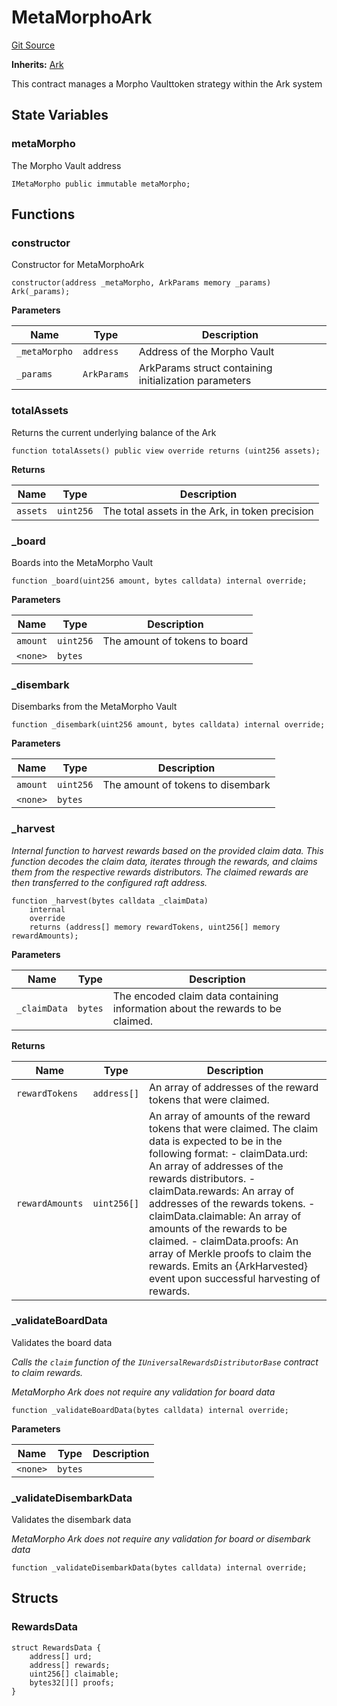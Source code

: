 # MetaMorphoArk
[Git Source](https://github.com/OasisDEX/summer-earn-protocol/blob/f5de2d90d66614e7bd59fd42a9d06b870fe474cd/src/contracts/arks/MetaMorphoArk.sol)

**Inherits:**
[Ark](/src/contracts/Ark.sol/abstract.Ark.md)

This contract manages a Morpho Vaulttoken strategy within the Ark system


## State Variables
### metaMorpho
The Morpho Vault address


```solidity
IMetaMorpho public immutable metaMorpho;
```


## Functions
### constructor

Constructor for MetaMorphoArk


```solidity
constructor(address _metaMorpho, ArkParams memory _params) Ark(_params);
```
**Parameters**

|Name|Type|Description|
|----|----|-----------|
|`_metaMorpho`|`address`|Address of the Morpho Vault|
|`_params`|`ArkParams`|ArkParams struct containing initialization parameters|


### totalAssets

Returns the current underlying balance of the Ark


```solidity
function totalAssets() public view override returns (uint256 assets);
```
**Returns**

|Name|Type|Description|
|----|----|-----------|
|`assets`|`uint256`|The total assets in the Ark, in token precision|


### _board

Boards into the MetaMorpho Vault


```solidity
function _board(uint256 amount, bytes calldata) internal override;
```
**Parameters**

|Name|Type|Description|
|----|----|-----------|
|`amount`|`uint256`|The amount of tokens to board|
|`<none>`|`bytes`||


### _disembark

Disembarks from the MetaMorpho Vault


```solidity
function _disembark(uint256 amount, bytes calldata) internal override;
```
**Parameters**

|Name|Type|Description|
|----|----|-----------|
|`amount`|`uint256`|The amount of tokens to disembark|
|`<none>`|`bytes`||


### _harvest

*Internal function to harvest rewards based on the provided claim data.
This function decodes the claim data, iterates through the rewards, and claims them
from the respective rewards distributors. The claimed rewards are then transferred
to the configured raft address.*


```solidity
function _harvest(bytes calldata _claimData)
    internal
    override
    returns (address[] memory rewardTokens, uint256[] memory rewardAmounts);
```
**Parameters**

|Name|Type|Description|
|----|----|-----------|
|`_claimData`|`bytes`|The encoded claim data containing information about the rewards to be claimed.|

**Returns**

|Name|Type|Description|
|----|----|-----------|
|`rewardTokens`|`address[]`|An array of addresses of the reward tokens that were claimed.|
|`rewardAmounts`|`uint256[]`|An array of amounts of the reward tokens that were claimed. The claim data is expected to be in the following format: - claimData.urd: An array of addresses of the rewards distributors. - claimData.rewards: An array of addresses of the rewards tokens. - claimData.claimable: An array of amounts of the rewards to be claimed. - claimData.proofs: An array of Merkle proofs to claim the rewards. Emits an {ArkHarvested} event upon successful harvesting of rewards.|


### _validateBoardData

Validates the board data

*Calls the `claim` function of the `IUniversalRewardsDistributorBase` contract to claim rewards.*

*MetaMorpho Ark does not require any validation for board data*


```solidity
function _validateBoardData(bytes calldata) internal override;
```
**Parameters**

|Name|Type|Description|
|----|----|-----------|
|`<none>`|`bytes`||


### _validateDisembarkData

Validates the disembark data

*MetaMorpho Ark does not require any validation for board or disembark data*


```solidity
function _validateDisembarkData(bytes calldata) internal override;
```

## Structs
### RewardsData

```solidity
struct RewardsData {
    address[] urd;
    address[] rewards;
    uint256[] claimable;
    bytes32[][] proofs;
}
```


